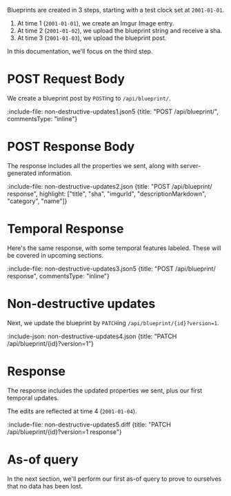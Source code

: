 Blueprints are created in 3 steps, starting with a test clock set at `2001-01-01`.

1. At time 1 (`2001-01-01`), we create an Imgur Image entry.
2. At time 2 (`2001-01-02`), we upload the blueprint string and receive a sha.
3. At time 3 (`2001-01-03`), we upload the blueprint post.

In this documentation, we'll focus on the third step.

# POST Request Body

We create a blueprint post by `POST`ing to `/api/blueprint/`.

:include-file: non-destructive-updates1.json5 {title: "POST /api/blueprint/", commentsType: "inline"}

# POST Response Body

The response includes all the properties we sent, along with server-generated information.

:include-file: non-destructive-updates2.json {title: "POST /api/blueprint/ response", highlight: ["title", "sha", "imgurId", "descriptionMarkdown", "category", "name"]}

# Temporal Response

Here's the same response, with some temporal features labeled. These will be covered in upcoming sections.

:include-file: non-destructive-updates3.json5 {title: "POST /api/blueprint/ response", commentsType: "inline"}

# Non-destructive updates

Next, we update the blueprint by `PATCH`ing `/api/blueprint/{id}?version=1`.

:include-json: non-destructive-updates4.json {title: "PATCH /api/blueprint/{id}?version=1"}

# Response

The response includes the updated properties we sent, plus our first temporal updates.

The edits are reflected at time 4 (`2001-01-04`).

:include-file: non-destructive-updates5.diff {title: "PATCH /api/blueprint/{id}?version=1 response"}

# As-of query

In the next section, we'll perform our first as-of query to prove to ourselves that no data has been lost.
